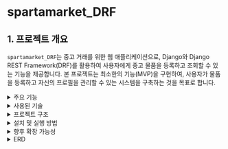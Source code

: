 # spartamarket_DRF

## 1. 프로젝트 개요
`spartamarket_DRF`는 중고 거래를 위한 웹 애플리케이션으로, Django와 Django REST Framework(DRF)를 활용하여 사용자에게 중고 물품을 등록하고 조회할 수 있는 기능을 제공합니다. 본 프로젝트는 최소한의 기능(MVP)을 구현하여, 사용자가 물품을 등록하고 자신의 프로필을 관리할 수 있는 시스템을 구축하는 것을 목표로 합니다. 

<details>
<summary>주요 기능</summary>

## 2. 주요 기능
- **회원가입**: 사용자가 기본 정보(이메일, 비밀번호, 사용자명 등)를 입력하여 계정을 생성합니다.
- **로그인**: 사용자가 등록된 계정으로 로그인하고 인증 토큰을 발급받습니다.
- **프로필 조회**: 로그인한 사용자가 자신의 프로필 정보를 조회할 수 있습니다.
- **상품 등록**: 사용자가 중고 물품을 등록하고 이미지 및 설명을 첨부할 수 있습니다.
- **상품 목록 조회**: 모든 사용자에게 등록된 중고 물품 목록을 페이지네이션 방식으로 제공합니다.
- **상품 수정**: 등록한 사용자만 자신의 상품을 수정할 수 있습니다.
- **상품 삭제**: 등록한 사용자만 자신의 상품을 삭제할 수 있습니다.
</details>


<details>
<summary>사용된 기술</summary>

## 3. 사용된 기술
- **Django**: 웹 애플리케이션의 기본 프레임워크로 사용됩니다.
- **Django REST Framework (DRF)**: RESTful API를 쉽게 구축할 수 있도록 도와주는 Django의 확장 프레임워크입니다.
- **SQLite**: 데이터베이스로 사용됩니다. 기본적으로 SQLite를 사용하지만, 필요에 따라 다른 데이터베이스로 변경 가능합니다.
- **JWT (JSON Web Token)**: 로그인 시 사용자 인증을 위한 토큰 기반 인증 방식을 사용합니다.
</details>


<details>
<summary>프로젝트 구조</summary>
  
## 4. 프로젝트 구조
- **accounts**: 사용자 계정 관련 기능을 담당합니다. 회원가입, 로그인, 프로필 조회 등을 포함합니다.
- **products**: 중고 물품 관련 기능을 담당합니다. 상품 등록, 수정, 삭제, 목록 조회 기능을 제공합니다.
</details>

<details>
<summary>설치 및 실행 방법</summary>

## 5. 설치 및 실행 방법
프로젝트는 가상 환경에서 실행되며, 필요한 의존성은 `requirements.txt`에 정의되어 있습니다. 로컬 서버에서 실행할 수 있습니다.
</details>

<details>
<summary>향후 확장 가능성</summary>

## 6. 향후 확장 가능성
- **검색 기능**: 사용자가 중고 물품을 검색할 수 있는 기능 추가.
- **카테고리 분류**: 물품을 카테고리별로 분류하여 필터링 기능 추가.
- **리뷰 시스템**: 거래가 이루어진 후 사용자 간의 리뷰를 남길 수 있는 기능 추가.
- **채팅 시스템**: 사용자 간의 실시간 채팅 기능 추가.
</details>


<details>
<summary>ERD</summary>

## ERD

![image](https://github.com/user-attachments/assets/dd0a534b-4373-4c8e-95f3-2844807b6cf3)
</details>
